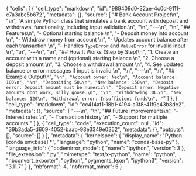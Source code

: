 {
 "cells": [
  {
   "cell_type": "markdown",
   "id": "989409d0-32ae-4c0d-9111-c7a3abe5b672",
   "metadata": {},
   "source": [
    "# Bank Account Project\n",
    "\n",
    "A simple Python class that simulates a bank account with deposit and withdrawal functionality, including input validation.\n",
    "\n",
    "---\n",
    "\n",
    "## Features\n",
    "- Optional starting balance  \n",
    "- Deposit money into account  \n",
    "- Withdraw money from account  \n",
    "- Updates account balance after each transaction  \n",
    "- Handles `TypeError` and `ValueError` for invalid input  \n",
    "\n",
    "---\n",
    "\n",
    "## How It Works (Step by Step)\n",
    "1. Create an account with a name and (optional) starting balance  \n",
    "2. Choose a deposit amount  \n",
    "3. Choose a withdrawal amount  \n",
    "4. See updated balance or error messages if input is invalid  \n",
    "\n",
    "---\n",
    "\n",
    "## Example Output\n",
    "```\n",
    "Account owner: Neo\n",
    "Account balance: 100\n",
    "\n",
    "Depositing 50…\n",
    "New balance: 150\n",
    "Deposit error: Deposit amount must be numeric\n",
    "Deposit error: Negative amounts dont work, silly goose.\n",
    "\n",
    "Withdrawing 30…\n",
    "New balance: 120\n",
    "Withdrawal error: Insufficient funds\n",
    "```"
   ]
  },
  {
   "cell_type": "markdown",
   "id": "cc414af1-18b1-4194-a3f8-41f9e43b8de2",
   "metadata": {},
   "source": [
    "---\n",
    "\n",
    "## Future Improvements\n",
    "- Interest rates  \n",
    "- Transaction history  \n",
    "- Support for multiple accounts  "
   ]
  },
  {
   "cell_type": "code",
   "execution_count": null,
   "id": "39b3ada5-d609-4052-baab-93e3349e0352",
   "metadata": {},
   "outputs": [],
   "source": []
  }
 ],
 "metadata": {
  "kernelspec": {
   "display_name": "Python [conda env:base] *",
   "language": "python",
   "name": "conda-base-py"
  },
  "language_info": {
   "codemirror_mode": {
    "name": "ipython",
    "version": 3
   },
   "file_extension": ".py",
   "mimetype": "text/x-python",
   "name": "python",
   "nbconvert_exporter": "python",
   "pygments_lexer": "ipython3",
   "version": "3.11.7"
  }
 },
 "nbformat": 4,
 "nbformat_minor": 5
}
